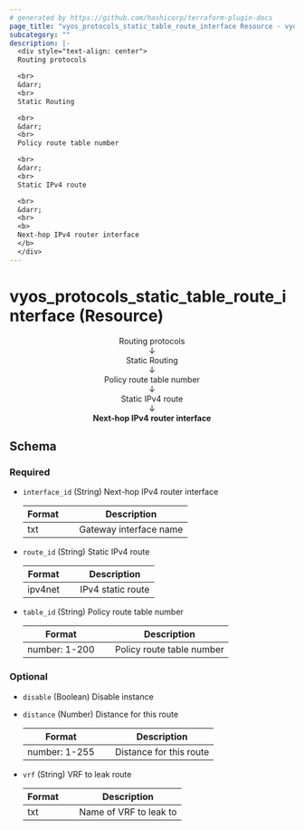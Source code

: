 ```yaml
---
# generated by https://github.com/hashicorp/terraform-plugin-docs
page_title: "vyos_protocols_static_table_route_interface Resource - vyos"
subcategory: ""
description: |-
  <div style="text-align: center">
  Routing protocols

  <br>
  &darr;
  <br>
  Static Routing

  <br>
  &darr;
  <br>
  Policy route table number

  <br>
  &darr;
  <br>
  Static IPv4 route

  <br>
  &darr;
  <br>
  <b>
  Next-hop IPv4 router interface
  </b>
  </div>
---
```


# vyos_protocols_static_table_route_interface (Resource)

<div style="text-align: center">
Routing protocols

<br>
&darr;
<br>
Static Routing

<br>
&darr;
<br>
Policy route table number

<br>
&darr;
<br>
Static IPv4 route

<br>
&darr;
<br>
<b>
Next-hop IPv4 router interface
</b>
</div>



<!-- schema generated by tfplugindocs -->
## Schema

### Required

- `interface_id` (String) Next-hop IPv4 router interface

    |  Format &emsp; | Description  |
    |----------|---------------|
    |  txt  &emsp; |  Gateway interface name  |
- `route_id` (String) Static IPv4 route

    |  Format &emsp; | Description  |
    |----------|---------------|
    |  ipv4net  &emsp; |  IPv4 static route  |
- `table_id` (String) Policy route table number

    |  Format &emsp; | Description  |
    |----------|---------------|
    |  number: 1-200  &emsp; |  Policy route table number  |

### Optional

- `disable` (Boolean) Disable instance
- `distance` (Number) Distance for this route

    |  Format &emsp; | Description  |
    |----------|---------------|
    |  number: 1-255  &emsp; |  Distance for this route  |
- `vrf` (String) VRF to leak route

    |  Format &emsp; | Description  |
    |----------|---------------|
    |  txt  &emsp; |  Name of VRF to leak to  |

